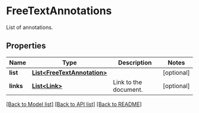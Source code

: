 
# FreeTextAnnotations
List of annotations.

## Properties
Name | Type | Description | Notes
------------ | ------------- | ------------- | -------------
**list** | [**List&lt;FreeTextAnnotation&gt;**](FreeTextAnnotation.md) |  | [optional]
**links** | [**List&lt;Link&gt;**](Link.md) | Link to the document. | [optional]


[[Back to Model list]](../../README.md#documentation-for-models) [[Back to API list]](../../README.md#documentation-for-api-endpoints) [[Back to README]](../../README.md)


